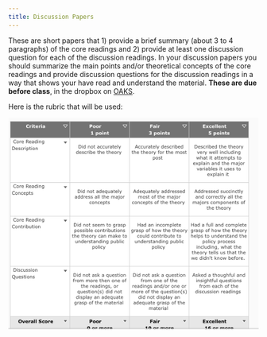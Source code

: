 ```yaml
---
title: Discussion Papers 
---
```


These are short papers that 1) provide a brief
summary (about 3 to 4 paragraphs) of the core readings and 2) provide at
least one discussion question for each of the discussion readings. In
your discussion papers you should summarize the main points and/or
theoretical concepts of the core readings and provide discussion
questions for the discussion readings in a way that shows your have read
and understand the material. **These are due before class**, in the
dropbox on [OAKS](https://lms.cofc.edu/).

Here is the rubric that will be used:

![](paper_rubric.png)
